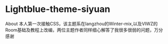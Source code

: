 # Lightblue-theme-siyuan
About 本人第一次接触CSS，该主题系在langzhou的Winter-mix,以及VIWZ的Room基础及教程上改编，两位主题作者同样细心解答了我很多很弱的问题，万分感谢
